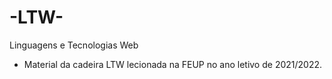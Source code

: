 # -LTW-
Linguagens e Tecnologias Web
- Material da cadeira LTW lecionada na FEUP no ano letivo de 2021/2022.
